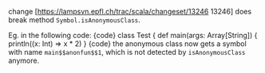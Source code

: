 change [https://lampsvn.epfl.ch/trac/scala/changeset/13246 13246] does break method `Symbol.isAnonymousClass`.

Eg. in the following code:
{code}
class Test {
  def main(args: Array[String]) {
  println((x: Int) => x * 2)
}
{code}
the anonymous class now gets a symbol with name `main$$anonfun$$1`, which is not detected
by `isAnonymousClass` anymore.
